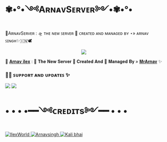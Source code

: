 # ✾•°•༺AʀɴᴀᴠSᴇʀᴠᴇʀ༻•✾•°•
🥀AʀɴᴀᴠSᴇʀᴠᴇʀ : 🛸 ᴛʜᴇ ɴᴇᴡ ꜱᴇʀᴠᴇʀ 📡   ᴄʀᴇᴀᴛᴇᴅ ᴀɴᴅ ᴍᴀɴᴀɢᴇᴅ ʙʏ ⋆» ᴀʀɴᴀᴠ ꜱɪɴɢʜ✨🇮🇳🕊️
  <p align="center"><a href="https://t.me/Cute_arnavsingh"><img src="https://telegra.ph/file/85b8fee6f38048cd99a4a.jpg"></a></p>

🥀 [𝐀𝐫𝐧𝐚𝐯 𝐢𝐥𝐞𝐱](https://t.me/Arnavserver) : 🍁 𝐓𝐡𝐞 𝐍𝐞𝐰 𝐒𝐞𝐫𝐯𝐞𝐫 📡
𝐂𝐫𝐞𝐚𝐭𝐞𝐝 𝐀𝐧𝐝 💞 𝐌𝐚𝐧𝐚𝐠𝐞𝐝 𝐁𝐲 »  [𝐌𝐫𝐀𝐫𝐧𝐚𝐯](https://t.me/Cute_arnavsingh) ✨

### 🧜‍♀️ ꜱᴜᴘᴘᴏʀᴛ ᴀɴᴅ ᴜᴘᴅᴀᴛᴇꜱ ✨
<a href="https://telegram.me/link_copied"><img src="https://img.shields.io/badge/Join-Group%20Support-indigo.svg?style=for-the-badge&logo=Telegram"></a> <a href="https://telegram.me/ilexupdates"><img src="https://img.shields.io/badge/Join-Updates%20Channel-blue.svg?style=for-the-badge&logo=Telegram"></a>

# • • • •━━༺ᴄʀᴇᴅɪᴛs༻━━ • • •
<a href="https://t.me/ilex_copied"> <img src="https://img.shields.io/badge/IlexWorld-green?style=for-the-badge&logo=telegram" alt="IlexWorld" /> </a>
<a href="https://github.com/singhji143"> <img src="https://img.shields.io/badge/Arnavsingh-purple?style=for-the-badge&logo=github" alt="Arnavsingh" /> </a>
<a href="https://github.com/kaali_xd"> <img src="https://img.shields.io/badge/aditiya bhai-purple?style=for-the-badge&logo=github" alt="Kali bhai" /> </a>
</p>
